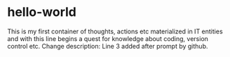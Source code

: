 # hello-world
This is my first container of thoughts, actions etc  materialized in IT entities
and with this line begins a quest for knowledge about coding, version control etc.
Change description: Line 3 added after prompt by github.
